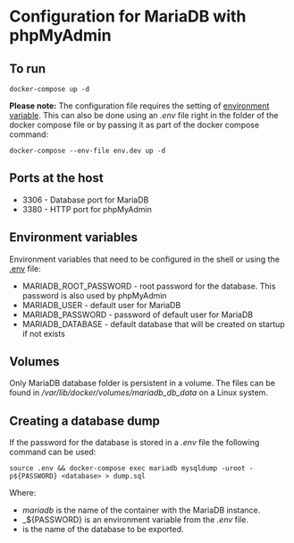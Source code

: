 # Configuration for MariaDB with phpMyAdmin

## To run
`docker-compose up -d`

__Please note:__ The configuration file requires the setting of [environment variable](#environment-variables). This can also be done using an _.env_ file right in the folder of the docker compose file or by passing it as part of the docker compose command:

`docker-compose --env-file env.dev up -d`

## Ports at the host
* 3306 - Database port for MariaDB
* 3380 - HTTP port for phpMyAdmin

## Environment variables
Environment variables that need to be configured in the shell or using the [.env](https://docs.docker.com/compose/environment-variables/) file:
* MARIADB_ROOT_PASSWORD - root password for the database. This password is also used by phpMyAdmin
* MARIADB_USER - default user for MariaDB
* MARIADB_PASSWORD - password of default user for MariaDB
* MARIADB_DATABASE - default database that will be created on startup if not exists

## Volumes
Only MariaDB database folder is persistent in a volume. The files can be found in _/var/lib/docker/volumes/mariadb_db_data_ on a Linux system.

## Creating a database dump
If the password for the database is stored in a _.env_ file the following command can be used:

`source .env && docker-compose exec mariadb mysqldump -uroot -p${PASSWORD} <database> > dump.sql`

Where:
* _mariadb_ is the name of the container with the MariaDB instance. 
* _${PASSWORD} is an environment variable from the _.env_ file.
* _<database>_ is the name of the database to be exported.

